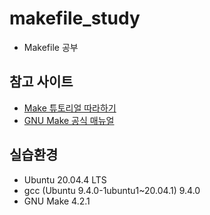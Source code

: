 # makefile_study
- Makefile 공부

## 참고 사이트 
- [Make 튜토리얼 따라하기](https://www.tuwlab.com/ece/27193)
- [GNU Make 공식 매뉴얼](https://www.gnu.org/software/make/manual/make.html)

## 실습환경
- Ubuntu 20.04.4 LTS
- gcc (Ubuntu 9.4.0-1ubuntu1~20.04.1) 9.4.0
- GNU Make 4.2.1